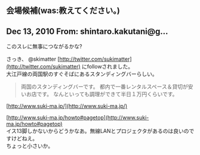 ## 会場候補(was:教えてください。)

## Dec 13, 2010 From: shintaro.kakutani@g...

このスレに無事につながるかな?

さっき、 @skimatter [http://twitter.com/sukimatter](http://twitter.com/sukimatter) にfollowされました。  
大江戸線の両国駅のすぐそばにあるスタンディングバーらしい。

> 両国のスタンディングバーです。 都内で一番レンタルスペース＆貸切が安いお店です。 なんといっても調理ができて半日１万円くらいです。

[http://www.suki-ma.jp/](http://www.suki-ma.jp/)

[http://www.suki-ma.jp/howto#pagetop](http://www.suki-ma.jp/howto#pagetop)  
イス13脚しかないからどうかなあ。無線LANとプロジェクタがあるのは良いのですけどねえ。  
ちょっと小さいか。

